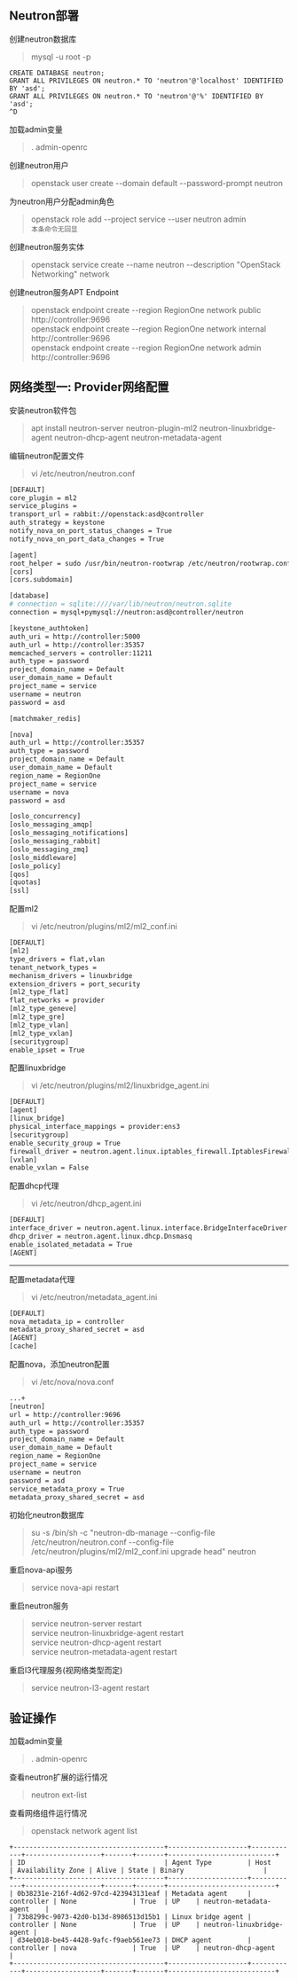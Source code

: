 Neutron部署
---
创建neutron数据库
> mysql -u root -p
```
CREATE DATABASE neutron;
GRANT ALL PRIVILEGES ON neutron.* TO 'neutron'@'localhost' IDENTIFIED BY 'asd';
GRANT ALL PRIVILEGES ON neutron.* TO 'neutron'@'%' IDENTIFIED BY 'asd';
^D
```
加载admin变量
> . admin-openrc

创建neutron用户
> openstack user create --domain default --password-prompt neutron

为neutron用户分配admin角色
> openstack role add --project service --user neutron admin  
`本条命令无回显`

创建neutron服务实体
> openstack service create --name neutron --description "OpenStack Networking" network

创建neutron服务APT Endpoint
> openstack endpoint create --region RegionOne network public http://controller:9696  
> openstack endpoint create --region RegionOne network internal http://controller:9696  
> openstack endpoint create --region RegionOne network admin http://controller:9696  


网络类型一: Provider网络配置
---

安装neutron软件包
> apt install neutron-server neutron-plugin-ml2 neutron-linuxbridge-agent neutron-dhcp-agent neutron-metadata-agent

编辑neutron配置文件
> vi /etc/neutron/neutron.conf
```bash
[DEFAULT]
core_plugin = ml2
service_plugins =
transport_url = rabbit://openstack:asd@controller
auth_strategy = keystone
notify_nova_on_port_status_changes = True
notify_nova_on_port_data_changes = True

[agent]
root_helper = sudo /usr/bin/neutron-rootwrap /etc/neutron/rootwrap.conf
[cors]
[cors.subdomain]

[database]
# connection = sqlite:////var/lib/neutron/neutron.sqlite
connection = mysql+pymysql://neutron:asd@controller/neutron

[keystone_authtoken]
auth_uri = http://controller:5000
auth_url = http://controller:35357
memcached_servers = controller:11211
auth_type = password
project_domain_name = Default
user_domain_name = Default
project_name = service
username = neutron
password = asd

[matchmaker_redis]

[nova]
auth_url = http://controller:35357
auth_type = password
project_domain_name = Default
user_domain_name = Default
region_name = RegionOne
project_name = service
username = nova
password = asd

[oslo_concurrency]
[oslo_messaging_amqp]
[oslo_messaging_notifications]
[oslo_messaging_rabbit]
[oslo_messaging_zmq]
[oslo_middleware]
[oslo_policy]
[qos]
[quotas]
[ssl]
```

配置ml2
 > vi /etc/neutron/plugins/ml2/ml2_conf.ini
 ```bash
 [DEFAULT]
[ml2]
type_drivers = flat,vlan
tenant_network_types =
mechanism_drivers = linuxbridge
extension_drivers = port_security
[ml2_type_flat]
flat_networks = provider
[ml2_type_geneve]
[ml2_type_gre]
[ml2_type_vlan]
[ml2_type_vxlan]
[securitygroup]
enable_ipset = True
```

配置linuxbridge
> vi /etc/neutron/plugins/ml2/linuxbridge_agent.ini

```bash
[DEFAULT]
[agent]
[linux_bridge]
physical_interface_mappings = provider:ens3
[securitygroup]
enable_security_group = True
firewall_driver = neutron.agent.linux.iptables_firewall.IptablesFirewallDriver
[vxlan]
enable_vxlan = False
```

配置dhcp代理
> vi /etc/neutron/dhcp_agent.ini

```bash
[DEFAULT]
interface_driver = neutron.agent.linux.interface.BridgeInterfaceDriver
dhcp_driver = neutron.agent.linux.dhcp.Dnsmasq
enable_isolated_metadata = True
[AGENT]
```

---
配置metadata代理
> vi /etc/neutron/metadata_agent.ini

```bash
[DEFAULT]
nova_metadata_ip = controller
metadata_proxy_shared_secret = asd
[AGENT]
[cache]
```

配置nova，添加neutron配置

> vi /etc/nova/nova.conf 

```bash
...+
[neutron]
url = http://controller:9696
auth_url = http://controller:35357
auth_type = password
project_domain_name = Default
user_domain_name = Default
region_name = RegionOne
project_name = service
username = neutron
password = asd
service_metadata_proxy = True
metadata_proxy_shared_secret = asd
```

初始化neutron数据库
> su -s /bin/sh -c "neutron-db-manage --config-file /etc/neutron/neutron.conf --config-file /etc/neutron/plugins/ml2/ml2_conf.ini upgrade head" neutron

重启nova-api服务
> service nova-api restart

重启neutron服务
> service neutron-server restart  
> service neutron-linuxbridge-agent restart  
> service neutron-dhcp-agent restart  
> service neutron-metadata-agent restart  

重启l3代理服务(视网络类型而定)
>  service neutron-l3-agent restart


验证操作
---

加载admin变量
> . admin-openrc

查看neutron扩展的运行情况
> neutron ext-list

查看网络组件运行情况
> openstack network agent list

```
+--------------------------------------+--------------------+------------+-------------------+-------+-------+---------------------------+
| ID                                   | Agent Type         | Host       | Availability Zone | Alive | State | Binary                    |
+--------------------------------------+--------------------+------------+-------------------+-------+-------+---------------------------+
| 0b38231e-216f-4d62-97cd-423943131eaf | Metadata agent     | controller | None              | True  | UP    | neutron-metadata-agent    |
| 73b8299c-9073-42d0-b13d-8986513d15b1 | Linux bridge agent | controller | None              | True  | UP    | neutron-linuxbridge-agent |
| d34eb018-be45-4428-9afc-f9aeb561ee73 | DHCP agent         | controller | nova              | True  | UP    | neutron-dhcp-agent        |
+--------------------------------------+--------------------+------------+-------------------+-------+-------+---------------------------+
```
